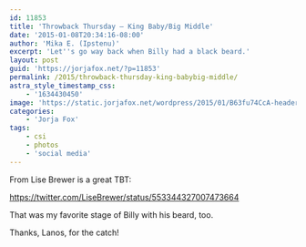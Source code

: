 ```yaml
---
id: 11853
title: 'Throwback Thursday — King Baby/Big Middle'
date: '2015-01-08T20:34:16-08:00'
author: 'Mika E. (Ipstenu)'
excerpt: 'Let''s go way back when Billy had a black beard.'
layout: post
guid: 'https://jorjafox.net/?p=11853'
permalink: /2015/throwback-thursday-king-babybig-middle/
astra_style_timestamp_css:
    - '1634430450'
image: 'https://static.jorjafox.net/wordpress/2015/01/B63fu74CcA-header.jpg'
categories:
    - 'Jorja Fox'
tags:
    - csi
    - photos
    - 'social media'
---
```


From Lise Brewer is a great TBT:

https://twitter.com/LiseBrewer/status/553344327007473664

That was my favorite stage of Billy with his beard, too.

Thanks, Lanos, for the catch!
